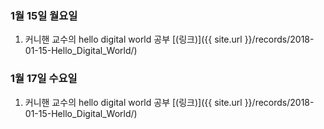 ### 1월 15일 월요일

1. 커니핸 교수의 hello digital world 공부 [(링크)]({{ site.url }}/records/2018-01-15-Hello_Digital_World/)


### 1월 17일 수요일

1. 커니핸 교수의 hello digital world 공부 [(링크)]({{ site.url }}/records/2018-01-15-Hello_Digital_World/)

